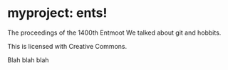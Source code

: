 # myproject: ents!
The proceedings of the 1400th Entmoot
We talked about git and hobbits. 

This is licensed with Creative Commons. 

Blah blah blah
